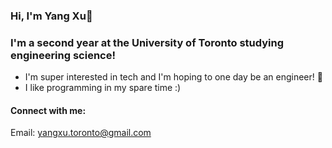 ### Hi, I'm Yang Xu👋

### I'm a second year at the University of Toronto studying engineering science!

- I'm super interested in tech and I'm hoping to one day be an engineer! 🔧
- I like programming in my spare time :)

#### Connect with me:
Email: yangxu.toronto@gmail.com


<!--
**YangXu-0/YangXu-0** is a ✨ _special_ ✨ repository because its `README.md` (this file) appears on your GitHub profile.

Here are some ideas to get you started:

- 🔭 I’m currently working on ...
- 🌱 I’m currently learning ...
- 👯 I’m looking to collaborate on ...
- 🤔 I’m looking for help with ...
- 💬 Ask me about ...
- 📫 How to reach me: ...
- 😄 Pronouns: ...
- ⚡ Fun fact: ...
-->
